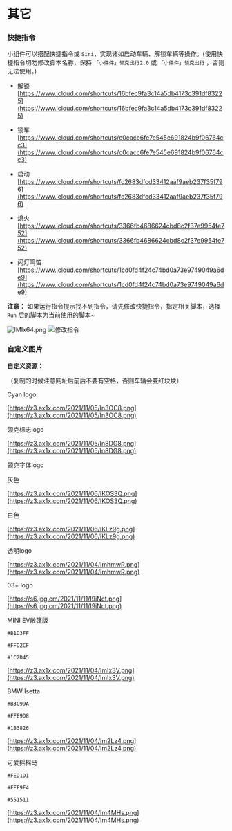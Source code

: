 # 其它

### 快捷指令

小组件可以搭配快捷指令或 `Siri`，实现诸如启动车辆、解锁车辆等操作。(使用快捷指令切勿修改脚本名称，保持  `「小件件」领克出行2.0` 或 `「小件件」领克出行` ，否则无法使用。)

- 解锁 [https://www.icloud.com/shortcuts/16bfec9fa3c14a5db4173c391df83225](https://www.icloud.com/shortcuts/16bfec9fa3c14a5db4173c391df83225)

- 锁车 [https://www.icloud.com/shortcuts/c0cacc6fe7e545e691824b9f06764cc3](https://www.icloud.com/shortcuts/c0cacc6fe7e545e691824b9f06764cc3)
  
- 启动 [https://www.icloud.com/shortcuts/fc2683dfcd33412aaf9aeb237f35f796](https://www.icloud.com/shortcuts/fc2683dfcd33412aaf9aeb237f35f796)

- 熄火 [https://www.icloud.com/shortcuts/3366fb4686624cbd8c2f37e9954fe752](https://www.icloud.com/shortcuts/3366fb4686624cbd8c2f37e9954fe752)

- 闪灯鸣笛 [https://www.icloud.com/shortcuts/1cd0fd4f24c74bd0a73e9749049a6de9](https://www.icloud.com/shortcuts/1cd0fd4f24c74bd0a73e9749049a6de9)

**注意：** 如果运行指令提示找不到指令，请先修改快捷指令，指定相关脚本，选择 `Run` 后的脚本为当前使用的脚本~


![IMIx64.png](https://s6.jpg.cm/2021/11/19/IMIx64.png)
![修改指令](https://s6.jpg.cm/2021/11/17/IxosF6.png)


### 自定义图片

**自定义资源：**

（复制的时候注意网址后前后不要有空格，否则车辆会变红块块）

Cyan logo

[https://z3.ax1x.com/2021/11/05/In3OC8.png](https://z3.ax1x.com/2021/11/05/In3OC8.png)

领克标志logo

[https://z3.ax1x.com/2021/11/05/In8DG8.png](https://z3.ax1x.com/2021/11/05/In8DG8.png)

领克字体logo

灰色

[https://z3.ax1x.com/2021/11/06/IKOS3Q.png](https://z3.ax1x.com/2021/11/06/IKOS3Q.png)

白色

[https://z3.ax1x.com/2021/11/06/IKLz9g.png](https://z3.ax1x.com/2021/11/06/IKLz9g.png)

透明logo

[https://z3.ax1x.com/2021/11/04/ImhmwR.png](https://z3.ax1x.com/2021/11/04/ImhmwR.png)

03+ logo


[https://s6.jpg.cm/2021/11/11/I9iNct.png](https://s6.jpg.cm/2021/11/11/I9iNct.png)

MINI EV敞篷版

```
#B1D3FF

#FFD2CF

#1C2D45
```

[https://z3.ax1x.com/2021/11/04/ImIx3V.png](https://z3.ax1x.com/2021/11/04/ImIx3V.png)



BMW Isetta

```
#B3C99A

#FFE9D8

#1B3826
```

[https://z3.ax1x.com/2021/11/04/Im2Lz4.png](https://z3.ax1x.com/2021/11/04/Im2Lz4.png)




可爱摇摇马

```
#FED1D1

#FFF9F4

#551511
```

[https://z3.ax1x.com/2021/11/04/Im4MHs.png](https://z3.ax1x.com/2021/11/04/Im4MHs.png)




